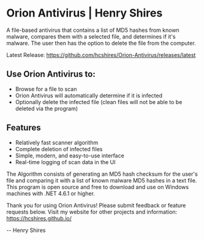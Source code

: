 # Orion Antivirus | Henry Shires
A file-based antivirus that contains a list of MD5 hashes from known malware, compares them with a selected file, and determines if it's malware. The user then has the option to delete the file from the computer.

Latest Release: https://github.com/hcshires/Orion-Antivirus/releases/latest

## Use Orion Antivirus to:
- Browse for a file to scan
- Orion Antivirus will automatically determine if it is infected
- Optionally delete the infected file (clean files will not be able to be deleted via the program)

## Features
- Relatively fast scanner algorithm
- Complete deletion of infected files
- Simple, modern, and easy-to-use interface
- Real-time logging of scan data in the UI

The Algorithm consists of generating an MD5 hash checksum for the user's file and comparing it with a list of known malware MD5 hashes in a text file. This program is open source and free to download and use on Windows machines with .NET 4.6.1 or higher.

Thank you for using Orion Antivirus! Please submit feedback or feature requests below. Visit my website for other projects and information: https://hcshires.github.io/

-- Henry Shires
